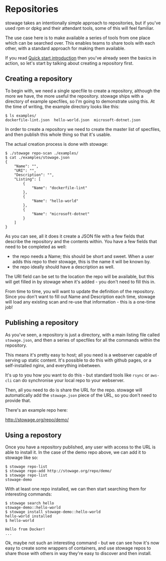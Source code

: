 # Repositories

stowage takes an intentionally simple approach to repositories, but if you've used rpm or dpkg and their attendant tools, some of this will feel familiar.

The use case here is to make available a series of tools from one place which can be searched over. This enables teams to share tools with each other, with a standard approach for making them available.

If you read [Quick start introduction](Quick_start.md) then you've already seen the basics in action, so let's start by talking about creating a repository first.

## Creating a repository

To begin with, we need a single specfile to create a repository, although the more we have, the more useful the repository. stowage ships with a directory of example specfiles, so I'm going to demonstrate using this. At the time of writing, the example directory looks like this:

```
$ ls examples/
dockerfile-lint.json  hello-world.json  microsoft-dotnet.json
```

In order to create a repository we need to create the master list of specfiles, and then publish this whole thing so that it's usable.

The actual creation process is done with stowage:

```
$ ./stowage repo-scan ./examples/
$ cat ./examples/stowage.json 
{
	"Name": "",
	"URI": "",
	"Description": "",
	"Listing": [
		{
			"Name": "dockerfile-lint"
		},
		{
			"Name": "hello-world"
		},
		{
			"Name": "microsoft-dotnet"
		}
	]
}
```

As you can see, all it does it create a JSON file with a few fields that describe the repository and the contents within. You have a few fields that need to be completed as well:

* the repo needs a Name; this should be short and sweet. When a user adds this repo to their stowage, this is the name it will be known by.
* the repo ideally should have a description as well.

The URI field can be set to the location the repo will be available, but this will get filled in by stowage when it's added - you don't need to fill this in.

From time to time, you will want to update the definition of the repository. Since you don't want to fill out Name and Description each time, stowage will load any existing scan and re-use that information - this is a one-time job!

## Publishing a repository

As you've seen, a repository is just a directory, with a main listing file called `stowage.json`, and then a series of specfiles for all the commands within the repository.

This means it's pretty easy to host; all you need is a webserver capable of serving up static content. It's possible to do this with github pages, or a self-installed nginx, and everything inbetween.

It's up to you how you want to do this - but standard tools like `rsync` or `aws-cli` can do synchronise your local repo to your webserver.

Then, all you need to do is share the URL for the repo. stowage will automatically add the `stowage.json` piece of the URL, so you don't need to provide that.

There's an example repo here:

  http://stowage.org/repo/demo/

## Using a repostory

Once you have a repository published, any user with access to the URL is able to install it. In the case of the demo repo above, we can add it to stowage like so:

```
$ stowage repo-list
$ stowage repo-add http://stowage.org/repo/demo/
$ stowage repo-list
stowage-demo
```

With at least one repo installed, we can then start searching them for interesting commands:

```
$ stowage search hello
stowage-demo::hello-world	
$ stowage install stowage-demo::hello-world
hello-world installed
$ hello-world 

Hello from Docker!
...
```

Ok, maybe not such an interesting command - but we can see how it's now easy to create some wrappers of containers, and use stowage repos to share those with others in way they're easy to discover and then install.
